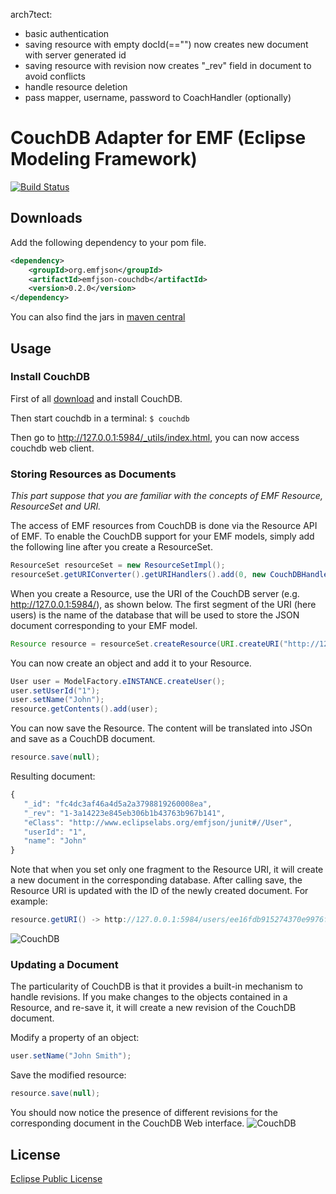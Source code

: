 arch7tect:
- basic authentication
- saving resource with empty docId(=="") now creates new document with server generated id
- saving resource with revision now creates "_rev" field in document to avoid conflicts
- handle resource deletion
- pass mapper, username, password to CoachHandler (optionally)

# CouchDB Adapter for EMF (Eclipse Modeling Framework)

[![Build Status](https://secure.travis-ci.org/emfjson/emfjson-couchdb.png)](http://travis-ci.org/emfjson/emfjson-couchdb)

## Downloads

Add the following dependency to your pom file.

```xml
<dependency>
    <groupId>org.emfjson</groupId>
    <artifactId>emfjson-couchdb</artifactId>
    <version>0.2.0</version>
</dependency>
```

You can also find the jars in [maven central](http://search.maven.org/#search|ga|1|emfjson-couchdb)

## Usage

### Install CouchDB

First of all [download](http://couchdb.apache.org/downloads.html) and install CouchDB.

Then start couchdb in a terminal:
``$ couchdb``

Then go to http://127.0.0.1:5984/_utils/index.html, you can now access couchdb web client.

### Storing Resources as Documents
_This part suppose that you are familiar with the concepts of EMF Resource, ResourceSet and URI._

The access of EMF resources from CouchDB is done via the Resource API of EMF.
To enable the CouchDB support for your EMF models, simply add the following line after you create a ResourceSet.

```java
ResourceSet resourceSet = new ResourceSetImpl();
resourceSet.getURIConverter().getURIHandlers().add(0, new CouchDBHandler());
```

When you create a Resource, use the URI of the CouchDB server (e.g. http://127.0.0.1:5984/), as shown below. The first segment of the URI (here users) is the name of the database that will be used to store the JSON document corresponding to your EMF model.

```java
Resource resource = resourceSet.createResource(URI.createURI("http://127.0.0.1:5984/users"));
```

You can now create an object and add it to your Resource.

```java
User user = ModelFactory.eINSTANCE.createUser();
user.setUserId("1");
user.setName("John");
resource.getContents().add(user);
```

You can now save the Resource. The content will be translated into JSOn and save as a CouchDB document.
```java
resource.save(null);
```

Resulting document:
```javascript
{
   "_id": "fc4dc3af46a4d5a2a3798819260008ea",
   "_rev": "1-3a14223e845eb306b1b43763b967b141",
   "eClass": "http://www.eclipselabs.org/emfjson/junit#//User",
   "userId": "1",
   "name": "John"
}
```

Note that when you set only one fragment to the Resource URI, it will create a new document in the corresponding database. After calling save, the Resource URI is updated with the ID of the newly created document.
For example:

```java
resource.getURI() -> http://127.0.0.1:5984/users/ee16fdb915274370e9976fc1fd00ad6f
```

![CouchDB](http://dl.dropbox.com/u/43033733/Screen%20shot%202012-01-30%20at%2012.21.50.png)

### Updating a Document

The particularity of CouchDB is that it provides a built-in mechanism to handle revisions. If you make changes to the objects contained in a Resource, and re-save it, it will create a new revision of the CouchDB document.

Modify a property of an object:
```java
user.setName("John Smith");
```

Save the modified resource:
```java
resource.save(null);
```

You should now notice the presence of different revisions for the corresponding document in the CouchDB Web interface.
![CouchDB](http://dl.dropbox.com/u/43033733/Screen%20shot%202012-01-30%20at%2012.23.46.png)

## License

[Eclipse Public License](http://www.eclipse.org/legal/epl-v10.html)